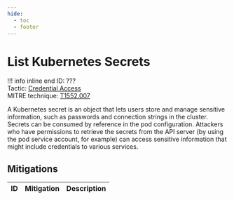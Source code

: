 ```yaml
---
hide:
  - toc
  - footer
---
```


# List Kubernetes Secrets

!!! info inline end
    ID: ???<br>
    Tactic: [Credential Access](../CredentialAccess/index.md) <br>
    MITRE technique: [T1552.007](https://attack.mitre.org/techniques/T1552/007/)

A Kubernetes secret is an object that lets users store and manage sensitive information, such as passwords and connection strings in the cluster. Secrets can be consumed by reference in the pod configuration. Attackers who have permissions to retrieve the secrets from the API server (by using the pod service account, for example) can access sensitive information that might include credentials to various services.

## Mitigations

|ID|Mitigation|Description|
|--|----------|-----------|